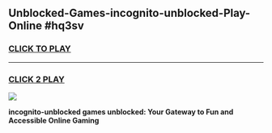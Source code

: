 
## Unblocked-Games-incognito-unblocked-Play-Online #hq3sv
<h3>
<a href="https://news.freeplayer.one?title=incognito-unblocked&ref=3">CLICK TO PLAY</a></h3>
<hr>

<h3>
<a href="https://news.freeplayer.one?title=incognito-unblocked&ref=3">CLICK 2 PLAY</a>
  
</h3>

<a href="https://news.freeplayer.one?title=incognito-unblocked&ref=3"><img src="https://clearcache.store/games.png"></a>


**incognito-unblocked games unblocked: Your Gateway to Fun and Accessible Online Gaming**
